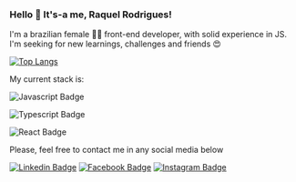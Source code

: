 ### Hello 👋 It's-a me, Raquel Rodrigues!

I'm a brazilian female :sassy_woman: front-end developer, with solid experience in JS. 
I'm seeking for new learnings, challenges and friends :heart_eyes:

[![Top Langs](https://github-readme-stats.vercel.app/api/top-langs/?username=RaquelRodrigues93&layout=compact)](https://github.com/RaquelRodrigues93/github-readme-stats)

My current stack is:

![Javascript Badge](https://img.shields.io/badge/JavaScript-323330?style=for-the-badge&logo=javascript&logoColor=F7DF1E)

![Typescript Badge](https://img.shields.io/badge/TypeScript-007ACC?style=for-the-badge&logo=typescript&logoColor=white)

![React Badge](https://img.shields.io/badge/React-20232A?style=for-the-badge&logo=react&logoColor=61DAFB)


Please, feel free to contact me in any social media below

[![Linkedin Badge](https://img.shields.io/badge/LinkedIn-0077B5?style=for-the-badge&logo=linkedin&logoColor=white&link=https://www.linkedin.com/in/raquel-f-rodrigues/)](https://www.linkedin.com/in/raquel-f-rodrigues/)
[![Facebook Badge](https://img.shields.io/badge/Facebook-1877F2?style=for-the-badge&logo=facebook&logoColor=white&link=https://www.facebook.com/raquel.rdgues)](https://www.facebook.com/raquel.rdgues)
[![Instagram Badge](https://img.shields.io/badge/Instagram-E4405F?style=for-the-badge&logo=instagram&logoColor=white&link=https://www.instagram.com/raquel.rodriigues/)](https://www.instagram.com/raquel.rodriigues/)
